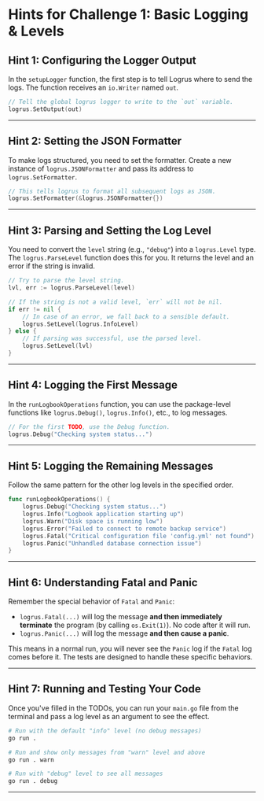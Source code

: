 # Hints for Challenge 1: Basic Logging & Levels

## Hint 1: Configuring the Logger Output

In the `setupLogger` function, the first step is to tell Logrus where to send the logs. The function receives an `io.Writer` named `out`.

```go
// Tell the global logrus logger to write to the `out` variable.
logrus.SetOutput(out)
```

---

## Hint 2: Setting the JSON Formatter

To make logs structured, you need to set the formatter. Create a new instance of `logrus.JSONFormatter` and pass its address to `logrus.SetFormatter`.

```go
// This tells logrus to format all subsequent logs as JSON.
logrus.SetFormatter(&logrus.JSONFormatter{})
```

---

## Hint 3: Parsing and Setting the Log Level

You need to convert the `level` string (e.g., `"debug"`) into a `logrus.Level` type. The `logrus.ParseLevel` function does this for you. It returns the level and an error if the string is invalid.

```go
// Try to parse the level string.
lvl, err := logrus.ParseLevel(level)

// If the string is not a valid level, `err` will not be nil.
if err != nil {
    // In case of an error, we fall back to a sensible default.
    logrus.SetLevel(logrus.InfoLevel)
} else {
    // If parsing was successful, use the parsed level.
    logrus.SetLevel(lvl)
}
```

---

## Hint 4: Logging the First Message

In the `runLogbookOperations` function, you can use the package-level functions like `logrus.Debug()`, `logrus.Info()`, etc., to log messages.

```go
// For the first TODO, use the Debug function.
logrus.Debug("Checking system status...")
```

---

## Hint 5: Logging the Remaining Messages

Follow the same pattern for the other log levels in the specified order.

```go
func runLogbookOperations() {
    logrus.Debug("Checking system status...")
    logrus.Info("Logbook application starting up")
    logrus.Warn("Disk space is running low")
    logrus.Error("Failed to connect to remote backup service")
    logrus.Fatal("Critical configuration file 'config.yml' not found")
    logrus.Panic("Unhandled database connection issue")
}
```

---

## Hint 6: Understanding Fatal and Panic

Remember the special behavior of `Fatal` and `Panic`:

* `logrus.Fatal(...)` will log the message **and then immediately terminate** the program (by calling `os.Exit(1)`). No code after it will run.
* `logrus.Panic(...)` will log the message **and then cause a panic**.

This means in a normal run, you will never see the `Panic` log if the `Fatal` log comes before it. The tests are designed to handle these specific behaviors.

---

## Hint 7: Running and Testing Your Code

Once you've filled in the TODOs, you can run your `main.go` file from the terminal and pass a log level as an argument to see the effect.

```bash
# Run with the default "info" level (no debug messages)
go run .

# Run and show only messages from "warn" level and above
go run . warn

# Run with "debug" level to see all messages
go run . debug
```
---